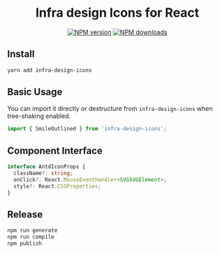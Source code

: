 <h1 align="center">
Infra design Icons for React
</h1>

<div align="center">

[![NPM version](https://img.shields.io/npm/v/@ant-design/icons.svg?style=flat)](https://npmjs.org/package/infra-design-icons)
[![NPM downloads](http://img.shields.io/npm/dm/@ant-design/icons.svg?style=flat)](https://npmjs.org/package/infra-design-icons)

</div>

## Install

```bash
yarn add infra-design-icons
```

## Basic Usage

You can import it directly or destructure from `infra-design-icons` when tree-shaking enabled.

```ts
import { SmileOutlined } from 'infra-design-icons';
```

## Component Interface

```ts
interface AntdIconProps {
  className?: string;
  onClick?: React.MouseEventHandler<SVGSVGElement>;
  style?: React.CSSProperties;
}
```

## Release

```bash
npm run generate
npm run compile
npm publish
```

